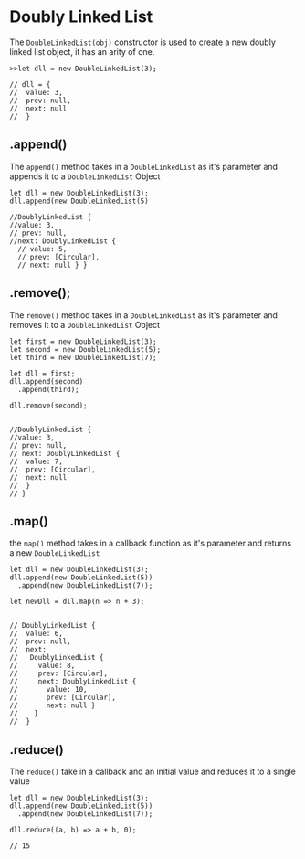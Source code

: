 # Doubly Linked List

The `DoubleLinkedList(obj)` constructor is used to create a new doubly linked list object,
it has an arity of one.

```
>>let dll = new DoubleLinkedList(3);

// dll = {
//  value: 3, 
//  prev: null, 
//  next: null
//  }
```

## .append()
The `append()` method takes in a `DoubleLinkedList` as it's parameter and appends it to a `DoubleLinkedList` Object

```
let dll = new DoubleLinkedList(3);
dll.append(new DoubleLinkedList(5)

//DoublyLinkedList {
//value: 3,
// prev: null,
//next: DoublyLinkedList { 
  // value: 5, 
  // prev: [Circular], 
  // next: null } }

```

## .remove();

The `remove()` method takes in a `DoubleLinkedList` as it's parameter and removes it to a `DoubleLinkedList` Object

```
let first = new DoubleLinkedList(3);
let second = new DoubleLinkedList(5);
let third = new DoubleLinkedList(7);

let dll = first;
dll.append(second)
  .append(third);

dll.remove(second);


//DoublyLinkedList {
//value: 3,
// prev: null,
// next: DoublyLinkedList { 
//  value: 7, 
//  prev: [Circular], 
//  next: null 
//  } 
// }

```

## .map()
the `map()` method takes in a callback function as it's parameter and returns a new `DoubleLinkedList`

```
let dll = new DoubleLinkedList(3);
dll.append(new DoubleLinkedList(5))
  .append(new DoubleLinkedList(7));

let newDll = dll.map(n => n + 3);


// DoublyLinkedList {
//  value: 6,
//  prev: null,
//  next:
//   DoublyLinkedList {
//     value: 8,
//     prev: [Circular],
//     next: DoublyLinkedList { 
//       value: 10, 
//       prev: [Circular], 
//       next: null } 
//    } 
//  }

```

## .reduce()

The `reduce()` take in a callback and an initial value and reduces it to a single value

```
let dll = new DoubleLinkedList(3);
dll.append(new DoubleLinkedList(5))
  .append(new DoubleLinkedList(7));

dll.reduce((a, b) => a + b, 0);

// 15

```


